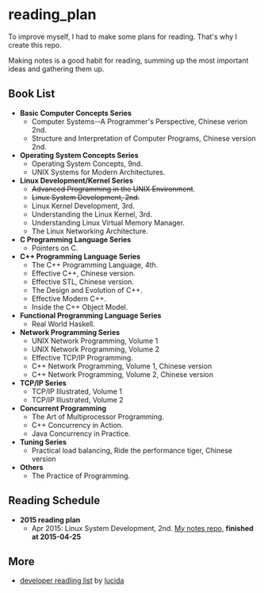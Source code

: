 # reading_plan
To improve myself, I had to make some plans for reading. That's why I create this repo.

Making notes is a good habit for reading, summing up the most important ideas and gathering them up.

## Book List

- **Basic Computer Concepts Series**
  - Computer Systems--A Programmer's Perspective, Chinese verion 2nd.
  - Structure and Interpretation of Computer Programs, Chinese version 2nd.
- **Operating System Concepts Series**
  - Operating System Concepts, 9nd.
  - UNIX Systems for Modern Architectures.
- **Linux Development/Kernel Series**
  - ~~Advanced Programming in the UNIX Environment~~.
  - ~~Linux System Development, 2nd.~~
  - Linux Kernel Development, 3rd.
  - Understanding the Linux Kernel, 3rd.
  - Understanding Linux Virtual Memory Manager.
  - The Linux Networking Architecture.
- **C Programming Language Series**
  - Pointers on C.
- **C++ Programming Language Series**
  - The C++ Programming Language, 4th.
  - Effective C++, Chinese version.
  - Effective STL, Chinese version.
  - The Design and Evolution of C++.
  - Effective Modern C++.
  - Inside the C++ Object Model.
- **Functional Programming Language Series**
  - Real World Haskell.
- **Network Programming Series**
  - UNIX Network Programming, Volume 1
  - UNIX Network Programming, Volume 2
  - Effective TCP/IP Programming.
  - C++ Network Programming, Volume 1, Chinese version
  - C++ Network Programming, Volume 2, Chinese version
- **TCP/IP Series**
  - TCP/IP Illustrated, Volume 1
  - TCP/IP Illustrated, Volume 2
- **Concurrent Programming**
  - The Art of Multiprocessor Programming.
  - C++ Concurrency in Action.
  - Java Concurrency in Practice.
- **Tuning Series**
  - Practical load balancing, Ride the performance tiger, Chinese version
- **Others**
  - The Practice of Programming.

## Reading Schedule
- **2015 reading plan**
  - Apr 2015: Linux System Development, 2nd. [My notes repo](https://github.com/yfnick2014/lsp), **finished at 2015-04-25**

## More
- [developer readling list](drlrbl.md)    by [lucida](http://zh.lucida.me/blog/developer-reading-list/)
